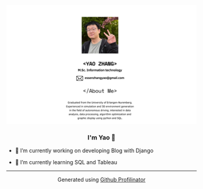 

<!--
**yalezhang2021/yalezhang2021** is a ✨ _special_ ✨ repository because its `README.md` (this file) appears on your GitHub profile.

Here are some ideas to get you started:

- 🔭 I’m currently working on ...
- 🌱 I’m currently learning ...
- 👯 I’m looking to collaborate on ...
- 🤔 I’m looking for help with ...
- 💬 Ask me about ...
- 📫 How to reach me: ...
- 😄 Pronouns: ...
- ⚡ Fun fact: ...
-->
<img src="https://github.com/yalezhang2021/yalezhang2021/blob/main/Black%20White%20Modern%20Software%20Engineer%20Resume%20Website%20(1).png">

  

### <div align="center">I'm Yao 🚀</div>  
  

- 🔭 I’m currently working on developing Blog with Django  
  

- 🌱 I’m currently learning SQL and Tableau  
  


----
<div align="center">Generated using <a href="https://profilinator.rishav.dev/" target="_blank">Github Profilinator</a></div>
